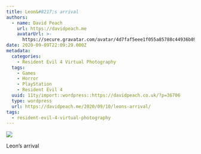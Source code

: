 ```yaml
---
title: Leon&#8217;s arrival
authors:
  - name: David Peach
    url: https://davidpeach.me
    avatarUrl: >-
      https://secure.gravatar.com/avatar/4d7faf5eee1f055a85788c44936b8995eaab6dfb004e7854ec747ccb272e91ee?s=96&d=mm&r=g
date: 2020-09-09T22:09:29.000Z
metadata:
  categories:
    - Resident Evil 4 Virtual Photography
  tags:
    - Games
    - Horror
    - PlayStation
    - Resident Evil 4
  uuid: 11ty/import::wordpress::https://davidpeach.co.uk/?p=36706
  type: wordpress
  url: https://davidpeach.me/2020/09/10/leons-arrival/
tags:
  - resident-evil-4-virtual-photography
---
```

[![](/assets/resident-evil-4_20200827182528-lJURdOQJgskq.jpg)](/assets/resident-evil-4_20200827182528-lJURdOQJgskq.jpg)

Leon’s arrival